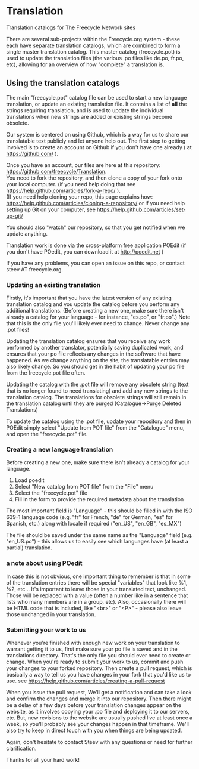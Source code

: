 Translation
===========

Translation catalogs for The Freecycle Network sites

There are several sub-projects within the Freecycle.org system - these each have separate translation catalogs, which are combined to form a single master translation catalog. This master catalog (freecycle.pot) is used to update the translation files (the various .po files like de.po, fr.po, etc), allowing for an overview of how "complete" a translation is.

## Using the translation catalogs

The main "freecycle.pot" catalog file can be used to start a new language translation, or update an existing translation file. It contains a list of **all** the strings requiring translation, and is used to update the individual translations when new strings are added or existing strings become obsolete.

Our system is centered on using Github, which is a way for us to share our
translatable text publicly and let anyone help out.  The first step to getting involved is to create an account on Github if you don't have one already ( at https://github.com/ ).

Once you have an account, our files are here at this repository:  
https://github.com/freecycle/Translation.  
You need to fork the repository, and then clone a copy of your fork onto your local computer.  (if you need help doing that see  https://help.github.com/articles/fork-a-repo/ ).  
(If you need help cloning your repo,  this page explains how:
https://help.github.com/articles/cloning-a-repository/
or if you need help setting up Git on your computer, see https://help.github.com/articles/set-up-git/

You should also "watch" our repository, so that you get notified when we update anything.

Translation work is done via the cross-platform free application POEdit (if you don't have POedit, you can download it at http://poedit.net  )

If you have any problems, you can open an issue on this repo, or contact steev AT freecycle.org.

### Updating an existing translation

Firstly, it's important that you have the latest version of any existing translation catalog and you update the catalog before you perform any additional translations. (Before creating a new one, make sure there isn't already a catalog for your language - for instance, "es.po", or "fr.po".) Note that this is the only file you'll likely ever need to change.  Never change any .pot files!

Updating the translation catalog ensures that you receive any work performed by another translator, potentially saving duplicated work, and ensures that your po file reflects any changes in the software that have happened.  As we change anything on the site, the translatable entries may also likely change.  So you should get in the habit of updating your po file from the freecycle.pot file often.  

Updating the catalog with the .pot file will remove any obsolete string (text that is no longer found to need translating) and add any new strings to the translation catalog. The translations for obsolete strings will still remain in the translation catalog until they are purged (Catalogue->Purge Deleted Translations)

To update the catalog using the .pot file, update your repository and then in POEdit simply select "Update from POT file" from the "Catalogue" menu, and open the "freecycle.pot" file.

### Creating a new language translation

Before creating a new one, make sure there isn't already a catalog for your language.

1. Load poedit
2. Select "New catalog from POT file" from the "File" menu
3. Select the "freecycle.pot" file
4. Fill in the form to provide the required metadata about the translation

The most important field is "Language" - this should be filled in with the ISO 639-1 language code (e.g. "fr" for French, "de" for German, "es" for Spanish, etc.) along with locale if required ("en_US", "en_GB", "es_MX")

The file should be saved under the same name as the "Language" field (e.g. "en_US.po") - this allows us to easily see which languages have (at least a partial) translation. 



### a note about using POedit
In case this is not obvious, one important thing to remember is that in some of the translation entries there will be special "variables" that look like %1, %2, etc... It's important to leave those in your translated text, unchanged.  Those will be replaced with a value (often a number like in a sentence that lists who many members are in a group, etc).  Also, occasionally there will be HTML code that is included, like "&lt;br&gt;" or "&lt;P&gt;" - please also leave those unchanged in your translation.

### Submitting your work to us

Whenever you're finished with enough new work on your translation to warrant getting it to us, first make sure your po file is saved and in the translations directory. That's the only file you should ever need to create or change.  When you're ready to submit your work to us, commit and push your changes to your forked repository.  Then create a pull request, which is basically a way to tell us you have changes in your fork that you'd like us to use.  see
https://help.github.com/articles/creating-a-pull-request 

When you issue the pull request, We'll get a notification and can take a look and confirm the changes and merge it into our repository. Then there might be a delay of a few days before your translation changes appear on the website, as it involves copying your .po file and deploying it to our servers, etc.  But, new revisions to the website are usually pushed live at least once a week, so you'll probably see your changes happen in that timeframe. We'll also try to keep in direct touch with you when things are being updated.

Again, don't hesitate to contact Steev with any questions or need for further clarification. 

Thanks for all your hard work!
